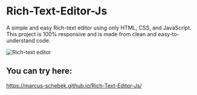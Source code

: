 # Rich-Text-Editor-Js
A simple and easy Rich-text editor using only HTML, CSS, and JavaScript. This project is 100% responsive and is made from clean and easy-to-understand code.

![Rich-text editor](https://user-images.githubusercontent.com/43122453/157327259-579a9f9c-9cc4-4870-89fc-b9e4c1bd2420.png)

## You can try here:
https://marcus-schebek.github.io/Rich-Text-Editor-Js/
